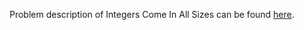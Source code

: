 Problem description of Integers Come In All Sizes can be found [here](https://www.hackerrank.com/challenges/python-integers-come-in-all-sizes/problem).
